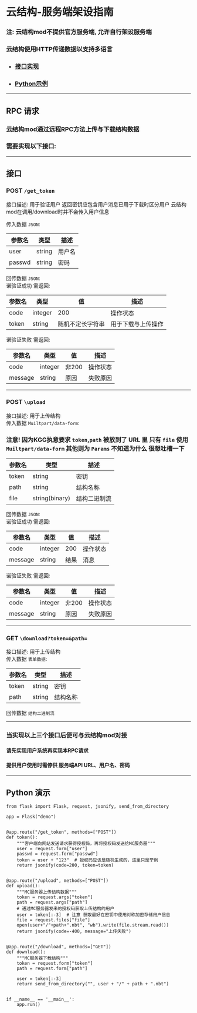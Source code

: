 # 云结构-服务端架设指南
### 注: 云结构mod不提供官方服务端, 允许自行架设服务端
### 云结构使用HTTP传递数据以支持多语言
+ ### [接口实现](#interface)
+ ### [Python示例](#python)

---

## RPC 请求
### 云结构mod通过远程RPC方法上传与下载结构数据
### 需要实现以下接口:

---

<h2 id="interface">接口</h2>

### POST `/get_token`    

接口描述: 用于验证用户 返回密钥应包含用户消息已用于下载时区分用户 云结构mod在调用/download时并不会传入用户信息  

传入数据 `JSON`:  

| 参数名    | 类型     | 描述          |
|--------|--------|-------------|
| user   | string | 用户名         |
| passwd | string | 密码          |

回传数据 `JSON`:  
诺验证成功 需返回:

| 参数名   | 类型      | 值        | 描述        |
|-------|---------|----------|-----------|
| code  | integer | 200      | 操作状态      |
| token | string  | 随机不定长字符串 | 用于下载与上传操作 |

诺验证失败 需返回:

| 参数名     | 类型      | 值    | 描述         |
|---------|---------|------|------------|
| code    | integer | 非200 | 操作状态       |
| message | string  | 原因   | 失败原因       |

---

### POST `\upload`  
接口描述: 用于上传结构  
传入数据 `Muiltpart/data-form`:   
### 注意! 因为KGG执意要求 `token`,`path` 被放到了 URL 里 只有 `file` 使用 `Muiltpart/data-form` 其他则为 `Params` 不知道为什么 很想吐槽一下

| 参数名   | 类型             | 描述     |
|-------|----------------|--------|
| token | string         | 密钥     |
| path  | string         | 结构名称   |
| file  | string(binary) | 结构二进制流 |

回传数据 `JSON`:  
诺验证成功 需返回:

| 参数名     | 类型      | 值   | 描述   |
|---------|---------|-----|------|
| code    | integer | 200 | 操作状态 |
| message | string  | 结果  | 消息   |

诺验证失败 需返回:

| 参数名     | 类型      | 值    | 描述   |
|---------|---------|------|------|
| code    | integer | 非200 | 操作状态 |
| message | string  | 原因   | 失败原因 |

---

### GET `\download?token=&path=`  
接口描述: 用于上传结构  
传入数据 `表单数据`:  

| 参数名   | 类型       | 描述   |
|-------|----------|------|
| token | string   | 密钥   |
| path  | string   | 结构名称 |

回传数据 `结构二进制流`  

---
### 当实现以上三个接口后便可与云结构mod对接
#### 请先实现用户系统再实现本RPC请求
#### 提供用户使用时需停供 服务端API URL、用户名、密码

---
<h2 id="python">Python 演示</h2>

    from flask import Flask, request, jsonify, send_from_directory
    
    app = Flask("demo")
    
    
    @app.route("/get_token", methods=["POST"])
    def token():
        """客户端向网站发送请求获得授权码，再将授权码发送给MC服务器"""
        user = request.form["user"]
        passwd = request.form["passwd"]
        token = user + "123"  # 授权码应该是随机生成的，这里只是举例
        return jsonify(code=200, token=token)
    
    
    @app.route("/upload", methods=["POST"])
    def upload():
        """MC服务器上传结构数据"""
        token = request.args["token"]
        path = request.args["path"]
        # 通过MC服务器发来的授权码获取上传结构的用户
        user = token[:-3]  # 注意 获取最好在密钥中使用对称加密存储用户信息
        file = request.files["file"]
        open(user+"/"+path+".nbt", "wb").write(file.stream.read())
        return jsonify(code=-400, message="上传失败")
    
    
    @app.route("/download", methods=["GET"])
    def download():
        """MC服务器下载结构"""
        token = request.form["token"]
        path = request.form["path"]
    
        user = token[:-3]
        return send_from_directory("", user + "/" + path + ".nbt")
    
    
    if __name__ == '__main__':
        app.run()
